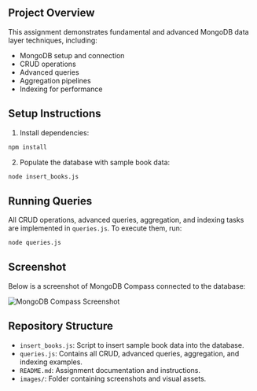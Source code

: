 ## Project Overview

This assignment demonstrates fundamental and advanced MongoDB data layer techniques, including:
- MongoDB setup and connection
- CRUD operations
- Advanced queries
- Aggregation pipelines
- Indexing for performance

## Setup Instructions

1. Install dependencies:

```bash
npm install
```

2. Populate the database with sample book data:

```bash
node insert_books.js
```

## Running Queries

All CRUD operations, advanced queries, aggregation, and indexing tasks are implemented in `queries.js`. To execute them, run:

```bash
node queries.js
```

## Screenshot

Below is a screenshot of MongoDB Compass connected to the database:

![MongoDB Compass Screenshot](./images/compass-screenshot.png)

## Repository Structure

- `insert_books.js`: Script to insert sample book data into the database.
- `queries.js`: Contains all CRUD, advanced queries, aggregation, and indexing examples.
- `README.md`: Assignment documentation and instructions.
- `images/`: Folder containing screenshots and visual assets.